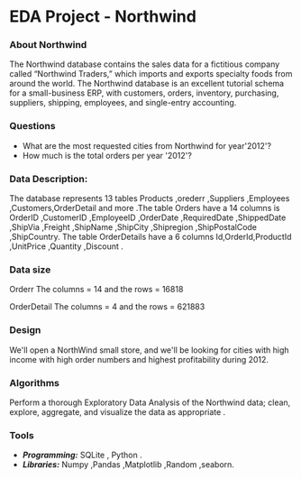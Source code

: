 # EDA Project - Northwind
### About Northwind 
 The Northwind database contains the sales data for a fictitious company called “Northwind Traders,” which imports and exports specialty foods from around the world. The Northwind database is an excellent tutorial schema for a small-business ERP, with customers, orders, inventory, purchasing, suppliers, shipping, employees, and single-entry accounting. 
### Questions 

- What are the most requested cities from Northwind for year'2012'?
- How much is the total orders per year '2012'?
### Data Description:
The database represents 13 tables Products ,orederr ,Suppliers ,Employees ,Customers,OrderDetail and more .The table Orders have a 14 columns is OrderID ,CustomerID ,EmployeeID ,OrderDate ,RequiredDate ,ShippedDate ,ShipVia ,Freight ,ShipName ,ShipCity ,Shipregion ,ShipPostalCode ,ShipCountry.
The table OrderDetails have a 6 columns Id,OrderId,ProductId ,UnitPrice ,Quantity ,Discount .

### Data size 	
 Orderr The columns = 14 and the rows = 16818
 
 OrderDetail The columns = 4 and the rows = 621883
### Design 
We'll open a NorthWind small store, and we'll be looking for cities with high income with high order numbers and highest profitability during 2012.


### Algorithms
Perform a thorough Exploratory Data Analysis of the Northwind data; clean, explore, aggregate, and visualize the data as appropriate .
### Tools 
- ***Programming:*** SQLite , Python  .
- ***Libraries:*** Numpy ,Pandas ,Matplotlib ,Random ,seaborn.



